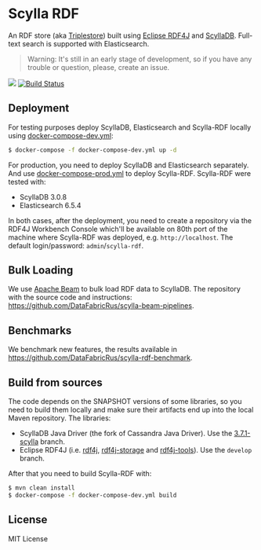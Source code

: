 # Scylla RDF

An RDF store (aka [Triplestore](https://en.wikipedia.org/wiki/Triplestore)) built using [Eclipse RDF4J](http://rdf4j.org/) and [ScyllaDB](http://scylladb.com/). Full-text search is supported with Elasticsearch.

> Warning: It's still in an early stage of development, so if you have any trouble or question, please, create an issue.


[![](https://images.microbadger.com/badges/version/datafabricrus/scylla-rdf:0.0.1.svg)](https://hub.docker.com/r/datafabricrus/scylla-rdf "Get your own version badge on microbadger.com")
[![Build Status](https://travis-ci.org/DataFabricRus/scylla-rdf.svg?branch=master)](https://travis-ci.org/DataFabricRus/scylla-rdf)


## Deployment

For testing purposes deploy ScyllaDB, Elasticsearch and Scylla-RDF locally using [docker-compose-dev.yml](./docker-compose-dev.yml):

```bash
$ docker-compose -f docker-compose-dev.yml up -d
```

For production, you need to deploy ScyllaDB and Elasticsearch separately. And use 
[docker-compose-prod.yml](./docker-compose-prod.yml) to deploy Scylla-RDF. Scylla-RDF were tested with:

  * ScyllaDB 3.0.8
  * Elasticsearch 6.5.4
  
In both cases, after the deployment, you need to create a repository via the RDF4J Workbench Console which'll be available 
on 80th port of the machine where Scylla-RDF was deployed, e.g. `http://localhost`. The default login/password: `admin`/`scylla-rdf`.

## Bulk Loading

We use [Apache Beam](http://beam.apache.org/) to bulk load RDF data to ScyllaDB. The repository with the source code and instructions: 
https://github.com/DataFabricRus/scylla-beam-pipelines.

## Benchmarks

We benchmark new features, the results available in https://github.com/DataFabricRus/scylla-rdf-benchmark.

## Build from sources

The code depends on the SNAPSHOT versions of some libraries, so you need to build them locally and make sure their 
artifacts end up into the local Maven repository. The libraries:

  * ScyllaDB Java Driver (the fork of Cassandra Java Driver). Use the [3.7.1-scylla](https://github.com/scylladb/java-driver/tree/3.7.1-scylla) branch.
  * Eclipse RDF4J (i.e. [rdf4j](https://github.com/eclipse/rdf4j), [rdf4j-storage](https://github.com/eclipse/rdf4j-storage) and [rdf4j-tools](https://github.com/eclipse/rdf4j-tools)). Use the `develop` branch.

After that you need to build Scylla-RDF with:

```bash
$ mvn clean install
$ docker-compose -f docker-compose-dev.yml build
```

## License

MIT License
